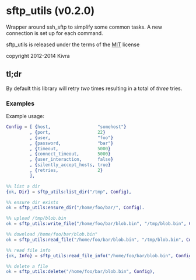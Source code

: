 # sftp_utils (v0.2.0)
Wrapper around ssh_sftp to simplify some common tasks. A new connection
is set up for each command.

sftp_utils is released under the terms of the [MIT](http://en.wikipedia.org/wiki/MIT_License) license

copyright 2012-2014 Kivra

## tl;dr
By default this library will retry *two* times resulting in a total of *three* tries.

### Examples
Example usage:
```erlang
Config = [ {host,                  "somehost"}
         , {port,                  22}
         , {user,                  "foo"}
         , {password,              "bar"}
         , {timeout,               5000}
         , {connect_timeout,       5000}
         , {user_interaction,      false}
         , {silently_accept_hosts, true}
         , {retries,               2}
         ],

%% list a dir
{ok, Dir} = sftp_utils:list_dir("/tmp", Config),

%% ensure dir exists
ok = sftp_utils:ensure_dir("/home/foo/bar/", Config).

%% upload /tmp/blob.bin
ok = sftp_utils:write_file("/home/foo/bar/blob.bin", "/tmp/blob.bin", Config),

%% download /home/foo/bar/blob.bin"
ok = sftp_utils:read_file("/home/foo/bar/blob.bin", "/tmp/blob.bin", Config),

%% read file info
{ok, Info} = sftp_utils:read_file_info("/home/foo/bar/blob.bin", Config),

%% delete a file
ok = sftp_utils:delete("/home/foo/bar/blob.bin", Config),
```
